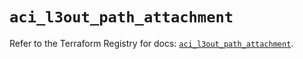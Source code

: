 # `aci_l3out_path_attachment`

Refer to the Terraform Registry for docs: [`aci_l3out_path_attachment`](https://registry.terraform.io/providers/ciscodevnet/aci/2.17.0/docs/resources/l3out_path_attachment).
